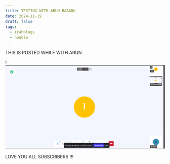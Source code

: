 ```yaml
---
title: TESTING WITH ARUN BAAADU
date: 2024-11-19
draft: false
tags:
  - irahblogs
  - noobie
---
```

THIS IS POSTED WHILE WITH ARUN 

!![Image Description](/images/Pasted%20image%2020241219120553.png)


LOVE YOU ALL SUBSCRIBERS !!!